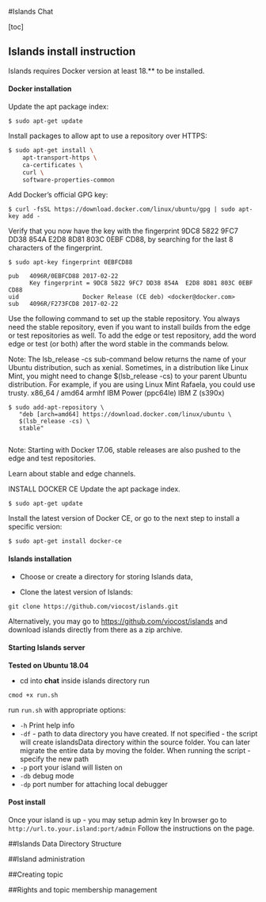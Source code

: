 #Islands Chat

[toc]



## Islands install instruction
Islands requires Docker version at least 18.** to be installed.

#### Docker installation

Update the apt package index:
```
$ sudo apt-get update
```
Install packages to allow apt to use a repository over HTTPS:
```sh
$ sudo apt-get install \
    apt-transport-https \
    ca-certificates \
    curl \
    software-properties-common

```
Add Docker’s official GPG key:
```
$ curl -fsSL https://download.docker.com/linux/ubuntu/gpg | sudo apt-key add -
```
Verify that you now have the key with the fingerprint 9DC8 5822 9FC7 DD38 854A E2D8 8D81 803C 0EBF CD88, by searching for the last 8 characters of the fingerprint.
```
$ sudo apt-key fingerprint 0EBFCD88

pub   4096R/0EBFCD88 2017-02-22
      Key fingerprint = 9DC8 5822 9FC7 DD38 854A  E2D8 8D81 803C 0EBF CD88
uid                  Docker Release (CE deb) <docker@docker.com>
sub   4096R/F273FCD8 2017-02-22
```

Use the following command to set up the stable repository. You always need the stable repository, even if you want to install builds from the edge or test repositories as well. To add the edge or test repository, add the word edge or test (or both) after the word stable in the commands below.

Note: The lsb_release -cs sub-command below returns the name of your Ubuntu distribution, such as xenial. Sometimes, in a distribution like Linux Mint, you might need to change $(lsb_release -cs) to your parent Ubuntu distribution. For example, if you are using Linux Mint Rafaela, you could use trusty.
x86_64 / amd64
armhf
IBM Power (ppc64le)
IBM Z (s390x)
```
$ sudo add-apt-repository \
   "deb [arch=amd64] https://download.docker.com/linux/ubuntu \
   $(lsb_release -cs) \
   stable"
   
```
   
Note: Starting with Docker 17.06, stable releases are also pushed to the edge and test repositories.

Learn about stable and edge channels.

INSTALL DOCKER CE
Update the apt package index.
```
$ sudo apt-get update
```
Install the latest version of Docker CE, or go to the next step to install a specific version:

```
$ sudo apt-get install docker-ce
```

#### Islands installation

* Choose or create a directory for storing Islands data,

* Clone the latest version of Islands:
```
git clone https://github.com/viocost/islands.git
```
Alternatively, you may go to https://github.com/viocost/islands
and download islands directly from there as a zip archive.

#### Starting Islands server
**Tested on Ubuntu 18.04**
* cd into __chat__ inside islands directory
run
```
cmod +x run.sh
```
run `run.sh` with appropriate options:
- `-h` Print help info
- `-df` - path to data directory  you have created. If not specified - the script will create islandsData directory within the source folder. You can later migrate the entire data by moving the folder. When running the script - specify the new path
- `-p` port your island will listen on
- `-db` debug mode
- `-dp` port number for attaching local debugger


#### Post install
Once your island is up - you may setup admin key
In browser go to `http://url.to.your.island:port/admin`
Follow the instructions on the page.


##Islands Data Directory Structure


##Island administration

##Creating topic

##Rights and topic membership management

